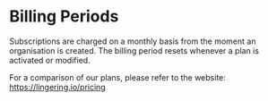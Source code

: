 # Billing Periods

Subscriptions are charged on a monthly basis from the moment an organisation is created. The billing period resets whenever a plan is activated or modified.

For a comparison of our plans, please refer to the website: https://lingering.io/pricing
